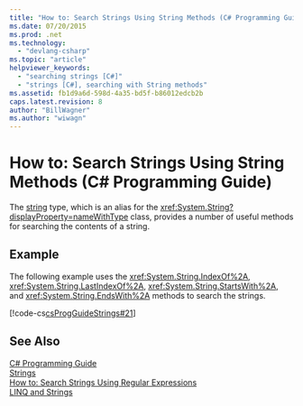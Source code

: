 ```yaml
---
title: "How to: Search Strings Using String Methods (C# Programming Guide)"
ms.date: 07/20/2015
ms.prod: .net
ms.technology: 
  - "devlang-csharp"
ms.topic: "article"
helpviewer_keywords: 
  - "searching strings [C#]"
  - "strings [C#], searching with String methods"
ms.assetid: fb1d9a6d-598d-4a35-bd5f-b86012edcb2b
caps.latest.revision: 8
author: "BillWagner"
ms.author: "wiwagn"
---
```

# How to: Search Strings Using String Methods (C# Programming Guide)
The [string](../../../csharp/language-reference/keywords/string.md) type, which is an alias for the <xref:System.String?displayProperty=nameWithType> class, provides a number of useful methods for searching the contents of a string.  
  
## Example  
 The following example uses the <xref:System.String.IndexOf%2A>, <xref:System.String.LastIndexOf%2A>, <xref:System.String.StartsWith%2A>, and <xref:System.String.EndsWith%2A> methods to search the strings.  
  
 [!code-cs[csProgGuideStrings#21](../../../csharp/programming-guide/strings/codesnippet/CSharp/how-to-search-strings-using-string-methods_1.cs)]  
  
## See Also  
 [C# Programming Guide](../../../csharp/programming-guide/index.md)  
 [Strings](../../../csharp/programming-guide/strings/index.md)  
 [How to: Search Strings Using Regular Expressions](../../../csharp/programming-guide/strings/how-to-search-strings-using-regular-expressions.md)  
 [LINQ and Strings](http://msdn.microsoft.com/library/6c34169f-7a39-436a-98d8-9a7283043942)
